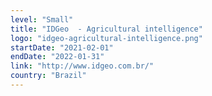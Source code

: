 ```yaml
---
level: "Small"
title: "IDGeo  - Agricultural intelligence"
logo: "idgeo-agricultural-intelligence.png"
startDate: "2021-02-01"
endDate: "2022-01-31"
link: "http://www.idgeo.com.br/"
country: "Brazil"
---
```

